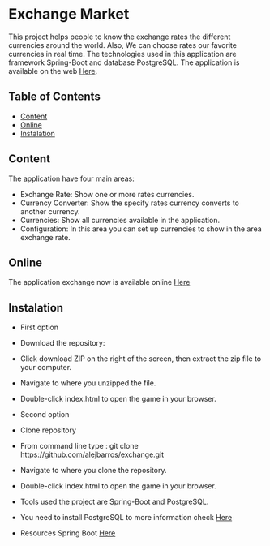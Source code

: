 # Exchange Market

This project helps people to know the exchange rates the different currencies around the world. Also, We can choose rates our favorite currencies in real time.
The technologies used in this application are framework Spring-Boot and database PostgreSQL.
The application is available on the web [Here](https://foreing-exchange.herokuapp.com/).

## Table of Contents
* [Content](#Content)
* [Online](#Online)
* [Instalation](#Instalation)


## Content

The application have four main areas:

* Exchange Rate: Show one or more rates currencies.
* Currency Converter: Show the specify rates currency converts to another currency.
* Currencies: Show all currencies available in the application.   
* Configuration: In this area you can set up currencies to show in the area exchange rate.

## Online

The  application exchange now is available online [Here](https://foreing-exchange.herokuapp.com/)

## Instalation

* First option

* Download the repository:
* Click download ZIP on the right of the screen, then extract the zip file to your computer.
* Navigate to where you unzipped the file.
* Double-click index.html to open the game in your browser.

* Second option

* Clone repository
* From command line type : git clone https://github.com/alejbarros/exchange.git
* Navigate to where you clone the repository.
* Double-click index.html to open the game in your browser.

* Tools used the project are Spring-Boot and PostgreSQL.
* You need to install PostgreSQL to more information check [Here](https://www.postgresql.org/download/)
* Resources Spring Boot [Here](https://spring.io/)
